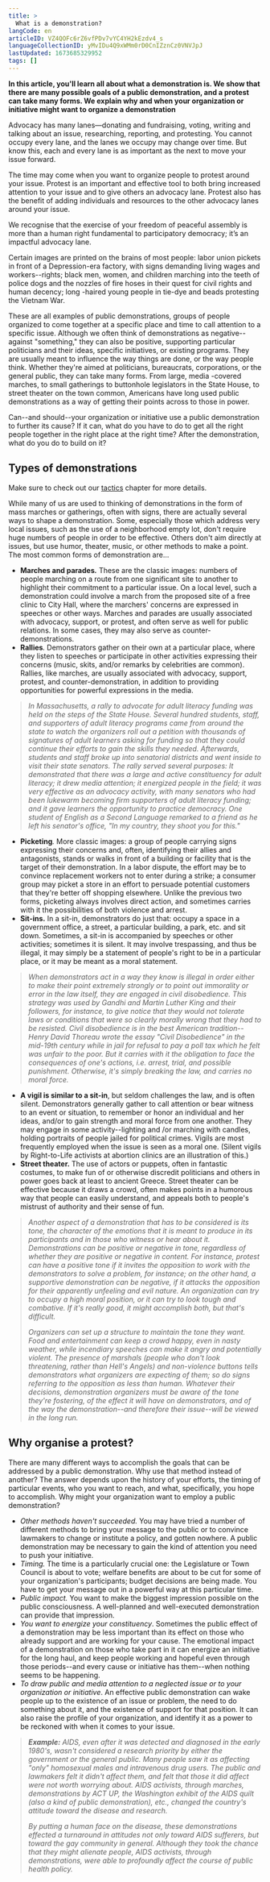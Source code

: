 ```yaml
---
title: >
  What is a demonstration?
langCode: en
articleID: VZ4QOFc6rZ6vfPDv7vYC4YH2kEzdv4_s
languageCollectionID: yMvIDu4Q9xWMm0rD0CnIZznCz0VNVJpJ
lastUpdated: 1673685329952
tags: []
---
```


**In this article, you'll learn all about what a demonstration is. We show that there are many possible goals of a public demonstration, and a protest can take many forms. We explain why and when your organization or initiative might want to organize a demonstration**

Advocacy has many lanes—donating and fundraising, voting, writing and talking about an issue, researching, reporting, and protesting. You cannot occupy every lane, and the lanes we occupy may change over time. But know this, each and every lane is as important as the next to move your issue forward.

The time may come when you want to organize people to protest around your issue. Protest is an important and effective tool to both bring increased attention to your issue and to give others an advocacy lane. Protest also has the benefit of adding individuals and resources to the other advocacy lanes around your issue.

We recognise that the exercise of your freedom of peaceful assembly is more than a human right fundamental to participatory democracy; it’s an impactful advocacy lane.

Certain images are printed on the brains of most people: labor union pickets in front of a Depression-era factory, with signs demanding living wages and workers--rights; black men, women, and children marching into the teeth of police dogs and the nozzles of fire hoses in their quest for civil rights and human decency; long -haired young people in tie-dye and beads protesting the Vietnam War.

These are all examples of public demonstrations, groups of people organized to come together at a specific place and time to call attention to a specific issue. Although we often think of demonstrations as negative--against "something," they can also be positive, supporting particular politicians and their ideas, specific initiatives, or existing programs. They are usually meant to influence the way things are done, or the way people think. Whether they're aimed at politicians, bureaucrats, corporations, or the general public, they can take many forms. From large, media -covered marches, to small gatherings to buttonhole legislators in the State House, to street theater on the town common, Americans have long used public demonstrations as a way of getting their points across to those in power.

Can--and should--your organization or initiative use a public demonstration to further its cause? If it can, what do you have to do to get all the right people together in the right place at the right time? After the demonstration, what do you do to build on it?

## **Types of demonstrations**

Make sure to check out our [tactics](/tactics) chapter for more details.

While many of us are used to thinking of demonstrations in the form of mass marches or gatherings, often with signs, there are actually several ways to shape a demonstration. Some, especially those which address very local issues, such as the use of a neighborhood empty lot, don't require huge numbers of people in order to be effective. Others don't aim directly at issues, but use humor, theater, music, or other methods to make a point. The most common forms of demonstration are...

-   **Marches and parades**_**.**_ These are the classic images: numbers of people marching on a route from one significant site to another to highlight their commitment to a particular issue. On a local level, such a demonstration could involve a march from the proposed site of a free clinic to City Hall, where the marchers' concerns are expressed in speeches or other ways. Marches and parades are usually associated with advocacy, support, or protest, and often serve as well for public relations. In some cases, they may also serve as counter-demonstrations.
-   **Rallies**_._ Demonstrators gather on their own at a particular place, where they listen to speeches or participate in other activities expressing their concerns (music, skits, and/or remarks by celebrities are common). Rallies, like marches, are usually associated with advocacy, support, protest, and counter-demonstration, in addition to providing opportunities for powerful expressions in the media.

> _In Massachusetts, a rally to advocate for adult literacy funding was held on the steps of the State House. Several hundred students, staff, and supporters of adult literacy programs came from around the state to watch the organizers roll out a petition with thousands of signatures of adult learners asking for funding so that they could continue their efforts to gain the skills they needed. Afterwards, students and staff broke up into senatorial districts and went inside to visit their state senators. The rally served several purposes: It demonstrated that there was a large and active constituency for adult literacy; it drew media attention; it energized people in the field; it was very effective as an advocacy activity, with many senators who had been lukewarm becoming firm supporters of adult literacy funding; and it gave learners the opportunity to practice democracy. One student of English as a Second Language remarked to a friend as he left his senator's office, "In my country, they shoot you for this."_

-   **Picketing**_._ More classic images: a group of people carrying signs expressing their concerns and, often, identifying their allies and antagonists, stands or walks in front of a building or facility that is the target of their demonstration. In a labor dispute, the effort may be to convince replacement workers not to enter during a strike; a consumer group may picket a store in an effort to persuade potential customers that they're better off shopping elsewhere. Unlike the previous two forms, picketing always involves direct action, and sometimes carries with it the possibilities of both violence and arrest.
-   **Sit-ins.** In a sit-in, demonstrators do just that: occupy a space in a government office, a street, a particular building, a park, etc. and sit down. Sometimes, a sit-in is accompanied by speeches or other activities; sometimes it is silent. It may involve trespassing, and thus be illegal, it may simply be a statement of people's right to be in a particular place, or it may be meant as a moral statement.

> _When demonstrators act in a way they know is illegal in order either to make their point extremely strongly or to point out immorality or error in the law itself, they are engaged in civil disobedience. This strategy was used by Gandhi and Martin Luther King and their followers, for instance, to give notice that they would not tolerate laws or conditions that were so clearly morally wrong that they had to be resisted. Civil disobedience is in the best American tradition--Henry David Thoreau wrote the essay "Civil Disobedience" in the mid-19th century while in jail for refusal to pay a poll tax which he felt was unfair to the poor. But it carries with it the obligation to face the consequences of one's actions, i.e. arrest, trial, and possible punishment. Otherwise, it's simply breaking the law, and carries no moral force._

-   **A vigil is similar to a sit-in**, but seldom challenges the law, and is often silent. Demonstrators generally gather to call attention or bear witness to an event or situation, to remember or honor an individual and her ideas, and/or to gain strength and moral force from one another. They may engage in some activity--lighting and /or marching with candles, holding portraits of people jailed for political crimes. Vigils are most frequently employed when the issue is seen as a moral one. (Silent vigils by Right-to-Life activists at abortion clinics are an illustration of this.)
-   **Street theater.** The use of actors or puppets, often in fantastic costumes, to make fun of or otherwise discredit politicians and others in power goes back at least to ancient Greece. Street theater can be effective because it draws a crowd, often makes points in a humorous way that people can easily understand, and appeals both to people's mistrust of authority and their sense of fun.

> _Another aspect of a demonstration that has to be considered is its tone, the character of the emotions that it is meant to produce in its participants and in those who witness or hear about it. Demonstrations can be positive or negative in tone, regardless of whether they are positive or negative in content. For instance, protest can have a positive tone if it invites the opposition to work with the demonstrators to solve a problem, for instance; on the other hand, a supportive demonstration can be negative, if it attacks the opposition for their apparently unfeeling and evil nature. An organization can try to occupy a high moral position, or it can try to look tough and combative. If it's really good, it might accomplish both, but that's difficult._
> 
> _Organizers can set up a structure to maintain the tone they want. Food and entertainment can keep a crowd happy, even in nasty weather, while incendiary speeches can make it angry and potentially violent. The presence of marshals (people who don't look threatening, rather than Hell's Angels) and non-violence buttons tells demonstrators what organizers are expecting of them; so do signs referring to the opposition as less than human. Whatever their decisions, demonstration organizers must be aware of the tone they're fostering, of the effect it will have on demonstrators, and of the way the demonstration--and therefore their issue--will be viewed in the long run._

## **Why organise a protest?**

There are many different ways to accomplish the goals that can be addressed by a public demonstration. Why use that method instead of another? The answer depends upon the history of your efforts, the timing of particular events, who you want to reach, and what, specifically, you hope to accomplish. Why might your organization want to employ a public demonstration?

-   _Other methods haven't succeeded._ You may have tried a number of different methods to bring your message to the public or to convince lawmakers to change or institute a policy, and gotten nowhere. A public demonstration may be necessary to gain the kind of attention you need to push your initiative.
-   _Timing._ The time is a particularly crucial one: the Legislature or Town Council is about to vote; welfare benefits are about to be cut for some of your organization's participants; budget decisions are being made. You have to get your message out in a powerful way at this particular time.
-   _Public impact._ You want to make the biggest impression possible on the public consciousness. A well-planned and well-executed demonstration can provide that impression.
-   _You want to energize your constituency_. Sometimes the public effect of a demonstration may be less important than its effect on those who already support and are working for your cause. The emotional impact of a demonstration on those who take part in it can energize an initiative for the long haul, and keep people working and hopeful even through those periods--and every cause or initiative has them--when nothing seems to be happening.
-   _To draw public and media attention to a neglected issue or to your organization or initiative_. An effective public demonstration can wake people up to the existence of an issue or problem, the need to do something about it, and the existence of support for that position. It can also raise the profile of your organization, and identify it as a power to be reckoned with when it comes to your issue.

> _**Example:** AIDS, even after it was detected and diagnosed in the early 1980's, wasn't considered a research priority by either the government or the general public. Many people saw it as affecting "only" homosexual males and intravenous drug users. The public and lawmakers felt it didn't affect them, and felt that those it did affect were not worth worrying about. AIDS activists, through marches, demonstrations by ACT UP, the Washington exhibit of the AIDS quilt (also a kind of public demonstration), etc., changed the country's attitude toward the disease and research._
> 
> _By putting a human face on the disease, these demonstrations effected a turnaround in attitudes not only toward AIDS sufferers, but toward the gay community in general. Although they took the chance that they might alienate people, AIDS activists, through demonstrations, were able to profoundly affect the course of public health policy._